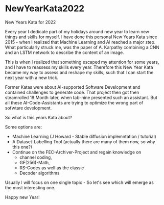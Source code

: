 # NewYearKata2022
New Years Kata for 2022

Every year I dedicate part of my holidays around new year to learn new things and skills 
for myself. I have done this personal New Years Kata since 2015 - when I realized that
Machine Learning and AI reached a major step. What particularly struck me, was the paper
of A. Karpathy combining a CNN and an LSTM network to describe the content of an image.

This is when I realized that something escaped my attention for some years, and I have to
reassess my skills every year. Therefore this New Year Kata became my way to assess and
reshape my skills, such that I can start the next year with a new trick.

Former Katas were about AI-supported Software Development and contained challenges to
generate code. That project then got then steamrolled 18 Month later, when tab-nine
presented such an assistant. But all these AI-Code-Assistants are trying to optimize
the wrong part of sofwtare development.

So what is this years Kata about?

Some options are:
* Machine Learning (J Howard - Stable diffusion implemntation / tutorial)
* A Dataset-Labelling Tool (actually there are many of them now, so why this one?)
* Continue on the FEC-Archiver-Project and regain knowledge on
  * channel coding, 
  * GF(256)-Math,
  * RS-Codes as well as the classic
  * Decoder algorithms

Usually I will focus on one single topic - So let's see which will emerge as the most 
interesting one.

Happy new Year!

